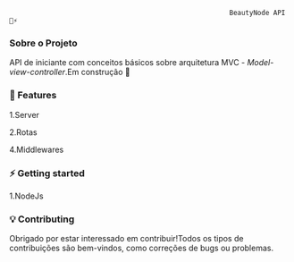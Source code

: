                                                            BeautyNode API 🚀⚡️
                                                                   

### Sobre o Projeto

API de iniciante com conceitos básicos sobre arquitetura MVC - _Model-view-controller_.Em construção :construction:


### 🚀 Features
 
1.Server

2.Rotas

4.Middlewares

### ⚡️ Getting started

1.NodeJs


### 💡 Contributing

  Obrigado por estar interessado em contribuir!Todos os tipos de contribuições são bem-vindos, como correções de bugs ou problemas.




